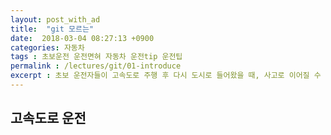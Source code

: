 ```yaml
---
layout: post_with_ad
title:  "git 모르는"
date:  2018-03-04 08:27:13 +0900
categories: 자동차
tags : 초보운전 운전면혀 자동차 운전tip 운전팁
permalink : /lectures/git/01-introduce
excerpt : 초보 운전자들이 고속도로 주행 후 다시 도시로 들어왔을 때, 사고로 이어질 수 있습니다.
---
```

## **고속도로 운전**
